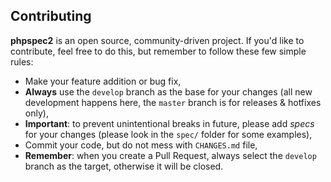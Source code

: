 Contributing
------------

__phpspec2__ is an open source, community-driven project. If you'd like to contribute, feel free to do this, but remember to follow these few simple rules:

- Make your feature addition or bug fix,
- __Always__ use the `develop` branch as the base for your changes (all new development happens here, the `master` branch is for releases & hotfixes only),
- __Important__: to prevent unintentional breaks in future, please add _specs_ for your changes (please look in the `spec/` folder for some examples),
- Commit your code, but do not mess with `CHANGES.md` file,
- __Remember__: when you create a Pull Request, always select the `develop` branch as the target, otherwise it will be closed.
